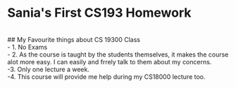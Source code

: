 # Sania's First CS193 Homework
<br>
## My Favourite things about CS 19300 Class
<br>
- 1. No Exams
<br>
- 2. As the course is taught by the students themselves, it makes the course alot more easy. I can easily and frrely talk to them about my concerns.
<br>
-3. Only one lecture a week.
<br>
-4. This course will provide me help during my CS18000 lecture too.
